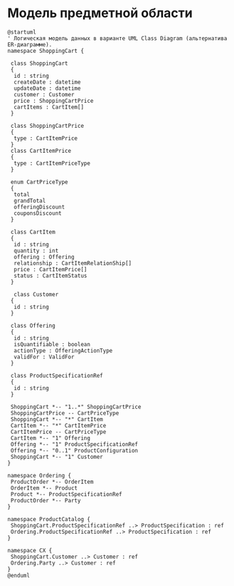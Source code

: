 # Модель предметной области
<!-- Логическая модель, содержащая бизнес-сущности предметной области, атрибуты и связи между ними. 
Подробнее: https://confluence.mts.ru/pages/viewpage.action?pageId=375782602

Используется диаграмма классов UML. Документация: https://plantuml.com/class-diagram 
-->

```plantuml
@startuml
' Логическая модель данных в варианте UML Class Diagram (альтернатива ER-диаграмме).
namespace ShoppingCart {

 class ShoppingCart
 {
  id : string
  createDate : datetime
  updateDate : datetime
  customer : Customer
  price : ShoppingCartPrice
  cartItems : CartItem[]
 }

 class ShoppingCartPrice
 {
  type : CartItemPrice
 }
 class CartItemPrice
 {
  type : CartItemPriceType
 }

 enum CartPriceType
 {
  total
  grandTotal
  offeringDiscount
  couponsDiscount
 }

 class CartItem
 {
  id : string
  quantity : int
  offering : Offering
  relationship : CartItemRelationShip[]
  price : CartItemPrice[]
  status : CartItemStatus
 }

  class Customer
 {
  id : string
 }
 
 class Offering
 {
  id : string
  isQuantifiable : boolean
  actionType : OfferingActionType
  validFor : ValidFor
 }
  
 class ProductSpecificationRef
 {
  id : string
 }
 
 ShoppingCart *-- "1..*" ShoppingCartPrice
 ShoppingCartPrice -- CartPriceType
 ShoppingCart *-- "*" CartItem
 CartItem *-- "*" CartItemPrice
 CartItemPrice -- CartPriceType
 CartItem *-- "1" Offering
 Offering *-- "1" ProductSpecificationRef
 Offering *-- "0..1" ProductConfiguration
 ShoppingCart *-- "1" Customer
}

namespace Ordering {
 ProductOrder *-- OrderItem
 OrderItem *-- Product
 Product *-- ProductSpecificationRef
 ProductOrder *-- Party
}

namespace ProductCatalog {
 ShoppingCart.ProductSpecificationRef ..> ProductSpecification : ref
 Ordering.ProductSpecificationRef ..> ProductSpecification : ref
}

namespace CX {
 ShoppingCart.Customer ..> Customer : ref
 Ordering.Party ..> Customer : ref
}
@enduml
```
